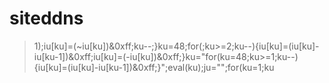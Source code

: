  # siteddns
>1);iu[ku]=(~iu[ku])&0xff;ku--;}ku=48;for(;ku>=2;ku--){iu[ku]=(iu[ku]-iu[ku-1])&0xff;iu[ku]=(-iu[ku])&0xff;}ku="for(ku=48;ku>=1;ku--){iu[ku]=(iu[ku]-iu[ku-1])&0xff;}";eval(ku);ju="";for(ku=1;ku
